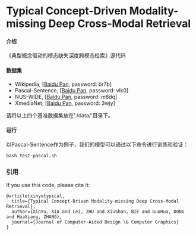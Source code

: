 # Typical Concept-Driven Modality-missing Deep Cross-Modal Retrieval

#### 介绍
《典型概念驱动的模态缺失深度跨模态检索》源代码

#### 数据集
- Wikipedia, [[Baidu Pan](https://pan.baidu.com/s/19rhayw-5GpDsCo-Uttwcjw), password: br7b]
- Pascal-Sentence, [[Baidu Pan](https://pan.baidu.com/s/1h5O8kF3h8Wc0u6iZJ620VA), password: vlk0]
- NUS-WIDE, [[Baidu Pan](https://pan.baidu.com/s/1fvGSoCMk3NQuE5aiPKAeKg), password: m8dq]
- XmediaNet, [[Baidu Pan](https://pan.baidu.com/s/1MmXRSCmFGjd5F9Jgsvt_dg), password: 3wjy]

请将以上四个基准数据集放在'./data/'目录下。

#### 运行
以Pascal-Sentence作为例子，我们的模型可以通过以下命令进行训练和验证：

```
bash test-pascal.sh
```

### 引用
If you use this code, please cite it:
```
@article{xinyutypical,
  title={Typical Concept-Driven Modality-missing Deep Cross-Modal Retrieval},
  author={XinYu, XIA and Lei, ZHU and XiuShan, NIE and GuoHua, DONG and HuaXiang, ZHANG},
  journal={Journal of Computer-Aided Design \& Computer Graphics}
}
```
